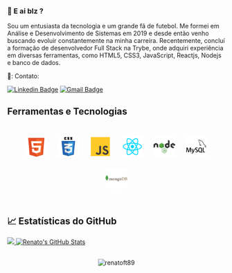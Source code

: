### 👋 E ai blz ?

Sou um entusiasta da tecnologia e um grande fã de futebol. Me formei em Análise e Desenvolvimento de Sistemas em 2019 e desde então venho buscando evoluir constantemente na minha carreira. Recentemente, concluí a formação de desenvolvedor Full Stack na Trybe, onde adquiri experiência em diversas ferramentas, como HTML5, CSS3, JavaScript, Reactjs, Nodejs e banco de dados.

<!-- links contato -->
<p align="left">  📲:  Contato:

[![Linkedin Badge](https://img.shields.io/badge/-RenatoAlves-blue?style=flat-square&logo=Linkedin&logoColor=white&link=https://www.linkedin.com/in/renatoalves1989/)](https://www.linkedin.com/in/renatoalves1989/) 
[![Gmail Badge](https://img.shields.io/badge/-renatoft89@gmail.com-c14438?style=flat-square&logo=Gmail&logoColor=white&link=mailto:renatoft89@gmail.com)](mailto:renatoft89@gmail.com)
</p>

<!-- Seção Tecnlogias  -->
## Ferramentas e Tecnologias   

<br/>  

<div align="center">  
<a href="https://developer.mozilla.org/pt-BR/docs/Web/HTML/Element" target="_blank"><img style="margin: 10px" src="./img/html-5-svgrepo-com.svg" alt="HTML5" height="50" /></a>
<a href="https://developer.mozilla.org/pt-BR/docs/Web/CSS" target="_blank"><img style="margin: 10px" src="./img//css3-logo-svgrepo-com.svg" alt="CSS3" height="50" /></a>
<a href="https://developer.mozilla.org/pt-BR/docs/Web/JavaScript" target="_blank"><img style="margin: 10px" src="./img/js-svgrepo-com.svg" alt="JavaScript" height="50" /></a>  
<a href="https://reactjs.org/" target="_blank"><img style="margin: 10px" src="./img/reactjs-svgrepo-com.svg" alt="React" height="50" /></a>
<a href="https://nodejs.org/pt-br/" target="_blank"><img style="margin: 10px" src="./img//nodejs-1-logo-svgrepo-com.svg" alt="Nodejs" height="50" /></a>
<a href="https://dev.mysql.com/doc/" target="_blank"><img style="margin: 10px" src="./img//mysql-svgrepo-com.svg" alt="MySQL" height="50" /></a>
<a href="https://www.mongodb.com/" target="_blank"><img style="margin: 10px" src="./img/mongodb-logo-svgrepo-com.svg" alt="MongoDB"height="50" /></a>  

</div>  
<br/>

## &#x1f4c8; Estatísticas do GitHub

<div>
  <a href="https://github.com/renatoft89/renatoft89">
  <img height="210em" src="https://github-readme-stats.vercel.app/api/top-langs/?username=renatoft89&theme=react" />
</a>
<a href="https://github.com/renatoft89/renatoft89">
  <img height="210em" src="https://github-readme-stats.vercel.app/api?username=renatoft89&theme=react&show_icons=true&line_height=27&count_private=true" alt="Renato's GitHub Stats" />
</a>
</div>
<br />
<p align="center"> 
  <img src="https://komarev.com/ghpvc/?username=renatoft89&label=Profile%20views&color=blue&style=plastic" alt="renatoft89" />
</p>



<!-- icons without padding -->
[1.2]: http://i.imgur.com/wWzX9uB.png (twitter icon without padding)
[2.2]: http://i.imgur.com/9I6NRUm.png (github icon without padding)
[3.2]: https://raw.githubusercontent.com/MartinHeinz/MartinHeinz/master/linkedin-3-16.png (LinkedIn icon without padding)

<!-- links to your social media accounts -->
[1]: https://www.linkedin.com/in/renatoalves1989/


<!-- Resources -->
<!-- Icons: https://simpleicons.org/ -->
<!-- GitHub Stats: https://github.com/anuraghazra/github-readme-stats -->
<!-- Emojis: https://emojipedia.org/emoji/ -->
<!-- HTML Emojis: https://www.fileformat.info/index.htm -->
<!-- Shields: https://shields.io/ -->
<!-- Awesome GitHub Profile README: https://github.com/abhisheknaiidu/awesome-github-profile-readme -->
